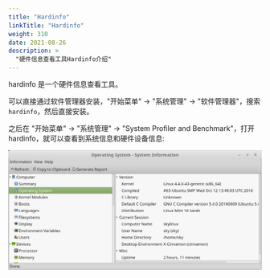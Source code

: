 ```yaml
---
title: "Hardinfo"
linkTitle: "Hardinfo"
weight: 310
date: 2021-08-26
description: >
  "硬件信息查看工具Hardinfo介绍"
---
```


hardinfo 是一个硬件信息查看工具。

可以直接通过软件管理器安装，"开始菜单" -> "系统管理" -> "软件管理器"，搜索 `hardinfo`，然后直接安装。

之后在 "开始菜单" -> "系统管理" -> "System Profiler and Benchmark"，打开 hardinfo，就可以查看到系统信息和硬件设备信息:

![](images/hardinfo.jpg)







